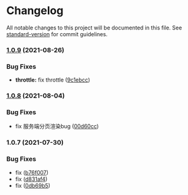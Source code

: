 # Changelog

All notable changes to this project will be documented in this file. See [standard-version](https://github.com/conventional-changelog/standard-version) for commit guidelines.

### [1.0.9](https://github.com/tingyuxuan2302/taro3-virtual-list/compare/v1.0.8...v1.0.9) (2021-08-26)


### Bug Fixes

* **throttle:** fix throttle ([9c1ebcc](https://github.com/tingyuxuan2302/taro3-virtual-list/commit/9c1ebcc179f5be1f0a5209dd67ecbfe51c7bb81d))

### [1.0.8](https://github.com/tingyuxuan2302/taro3-virtual-list/compare/v1.0.7...v1.0.8) (2021-08-04)


### Bug Fixes

* fix 服务端分页渲染bug ([00d60cc](https://github.com/tingyuxuan2302/taro3-virtual-list/commit/00d60cc660194c874ee937f628378518e40c7e8d))

### 1.0.7 (2021-07-30)


### Bug Fixes

* fix ([b76f007](https://github.com/tingyuxuan2302/taro3-virtual-list/commit/b76f007accd1be38ed556ad37f568e91e4cfe9dd))
* fix ([d831af4](https://github.com/tingyuxuan2302/taro3-virtual-list/commit/d831af4504dfb047d936464a477a13310ff93de6))
* fix ([0db69b5](https://github.com/tingyuxuan2302/taro3-virtual-list/commit/0db69b593fa8a51260fec39fbfab92a829ec1ddd))
